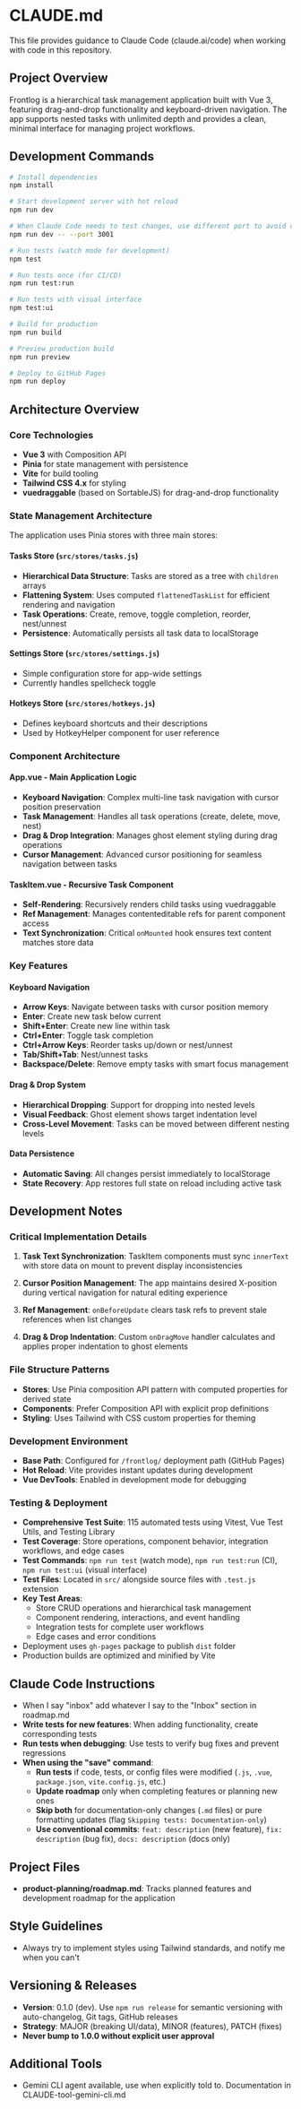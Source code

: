 # CLAUDE.md

This file provides guidance to Claude Code (claude.ai/code) when working with code in this repository.

## Project Overview

Frontlog is a hierarchical task management application built with Vue 3, featuring drag-and-drop functionality and keyboard-driven navigation. The app supports nested tasks with unlimited depth and provides a clean, minimal interface for managing project workflows.

## Development Commands

```bash
# Install dependencies
npm install

# Start development server with hot reload
npm run dev

# When Claude Code needs to test changes, use different port to avoid conflicts
npm run dev -- --port 3001

# Run tests (watch mode for development)
npm test

# Run tests once (for CI/CD)
npm run test:run

# Run tests with visual interface
npm test:ui

# Build for production
npm run build

# Preview production build
npm run preview

# Deploy to GitHub Pages
npm run deploy
```

## Architecture Overview

### Core Technologies
- **Vue 3** with Composition API
- **Pinia** for state management with persistence
- **Vite** for build tooling
- **Tailwind CSS 4.x** for styling
- **vuedraggable** (based on SortableJS) for drag-and-drop functionality

### State Management Architecture
The application uses Pinia stores with three main stores:

#### Tasks Store (`src/stores/tasks.js`)
- **Hierarchical Data Structure**: Tasks are stored as a tree with `children` arrays
- **Flattening System**: Uses computed `flattenedTaskList` for efficient rendering and navigation
- **Task Operations**: Create, remove, toggle completion, reorder, nest/unnest
- **Persistence**: Automatically persists all task data to localStorage

#### Settings Store (`src/stores/settings.js`)
- Simple configuration store for app-wide settings
- Currently handles spellcheck toggle

#### Hotkeys Store (`src/stores/hotkeys.js`)
- Defines keyboard shortcuts and their descriptions
- Used by HotkeyHelper component for user reference

### Component Architecture

#### App.vue - Main Application Logic
- **Keyboard Navigation**: Complex multi-line task navigation with cursor position preservation
- **Task Management**: Handles all task operations (create, delete, move, nest)
- **Drag & Drop Integration**: Manages ghost element styling during drag operations
- **Cursor Management**: Advanced cursor positioning for seamless navigation between tasks

#### TaskItem.vue - Recursive Task Component
- **Self-Rendering**: Recursively renders child tasks using vuedraggable
- **Ref Management**: Manages contenteditable refs for parent component access
- **Text Synchronization**: Critical `onMounted` hook ensures text content matches store data

### Key Features

#### Keyboard Navigation
- **Arrow Keys**: Navigate between tasks with cursor position memory
- **Enter**: Create new task below current
- **Shift+Enter**: Create new line within task
- **Ctrl+Enter**: Toggle task completion
- **Ctrl+Arrow Keys**: Reorder tasks up/down or nest/unnest
- **Tab/Shift+Tab**: Nest/unnest tasks
- **Backspace/Delete**: Remove empty tasks with smart focus management

#### Drag & Drop System
- **Hierarchical Dropping**: Support for dropping into nested levels
- **Visual Feedback**: Ghost element shows target indentation level
- **Cross-Level Movement**: Tasks can be moved between different nesting levels

#### Data Persistence
- **Automatic Saving**: All changes persist immediately to localStorage
- **State Recovery**: App restores full state on reload including active task

## Development Notes

### Critical Implementation Details

1. **Task Text Synchronization**: TaskItem components must sync `innerText` with store data on mount to prevent display inconsistencies

2. **Cursor Position Management**: The app maintains desired X-position during vertical navigation for natural editing experience

3. **Ref Management**: `onBeforeUpdate` clears task refs to prevent stale references when list changes

4. **Drag & Drop Indentation**: Custom `onDragMove` handler calculates and applies proper indentation to ghost elements

### File Structure Patterns
- **Stores**: Use Pinia composition API pattern with computed properties for derived state
- **Components**: Prefer Composition API with explicit prop definitions
- **Styling**: Uses Tailwind with CSS custom properties for theming

### Development Environment
- **Base Path**: Configured for `/frontlog/` deployment path (GitHub Pages)
- **Hot Reload**: Vite provides instant updates during development
- **Vue DevTools**: Enabled in development mode for debugging

### Testing & Deployment
- **Comprehensive Test Suite**: 115 automated tests using Vitest, Vue Test Utils, and Testing Library
- **Test Coverage**: Store operations, component behavior, integration workflows, and edge cases
- **Test Commands**: `npm run test` (watch mode), `npm run test:run` (CI), `npm run test:ui` (visual interface)
- **Test Files**: Located in `src/` alongside source files with `.test.js` extension
- **Key Test Areas**:
  - Store CRUD operations and hierarchical task management
  - Component rendering, interactions, and event handling
  - Integration tests for complete user workflows
  - Edge cases and error conditions
- Deployment uses `gh-pages` package to publish `dist` folder
- Production builds are optimized and minified by Vite

## Claude Code Instructions
- When I say "inbox" add whatever I say to the "Inbox" section in roadmap.md
- **Write tests for new features**: When adding functionality, create corresponding tests
- **Run tests when debugging**: Use tests to verify bug fixes and prevent regressions
- **When using the "save" command**:
  - **Run tests** if code, tests, or config files were modified (`.js`, `.vue`, `package.json`, `vite.config.js`, etc.)
  - **Update roadmap** only when completing features or planning new ones
  - **Skip both** for documentation-only changes (`.md` files) or pure formatting updates (flag `Skipping tests: Documentation-only`)
  - **Use conventional commits**: `feat: description` (new feature), `fix: description` (bug fix), `docs: description` (docs only)

## Project Files
- **product-planning/roadmap.md**: Tracks planned features and development roadmap for the application

## Style Guidelines
- Always try to implement styles using Tailwind standards, and notify me when you can't

## Versioning & Releases
- **Version**: 0.1.0 (dev). Use `npm run release` for semantic versioning with auto-changelog, Git tags, GitHub releases
- **Strategy**: MAJOR (breaking UI/data), MINOR (features), PATCH (fixes)
- **Never bump to 1.0.0 without explicit user approval**

## Additional Tools
- Gemini CLI agent available, use when explicitly told to. Documentation in CLAUDE-tool-gemini-cli.md